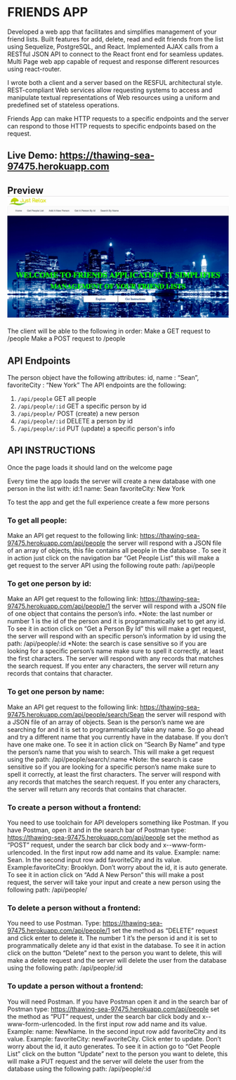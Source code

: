 # FRIENDS APP
Developed a web app that facilitates and simplifies management of your friend lists. Built features for add, delete, read and edit friends from the list using Sequelize, PostgreSQL, and React.
Implemented AJAX calls from a RESTful JSON API to connect to the React front end for seamless updates. Multi Page web app capable of request and response different resources using react-router.

I wrote both a client and a server based on the RESFUL architectural style. REST-compliant Web services allow requesting systems to access and manipulate textual representations of Web resources using a uniform and predefined set of stateless operations. 

Friends App can make HTTP requests to a specific endpoints and the server can respond to those HTTP requests to specific endpoints based on the request.
## Live Demo: https://thawing-sea-97475.herokuapp.com

## Preview ![Alt text](/friends.jpg?raw=true "Optional Title")



The client will be able to the following in order:
Make a GET request to /people
Make a POST request to /people

## API Endpoints
The person object have the following attributes: id, name : “Sean”, favoriteCity : “New York”
The API endpoints are the following: 

1. `/api/people` GET all people
1. `/api/people/:id` GET a specific person by id
1. `/api/people/` POST (create) a new person
1. `/api/people/:id` DELETE a person by id
1. `/api/people/:id` PUT (update) a specific person's info


## API INSTRUCTIONS
Once the page loads it should land on the welcome page

Every time the app loads the server will create a new database with one person in the list with:  id:1  name: Sean  favoriteCity: New York    

To test the app and get the full experience create a few more persons

### To  get all people:
Make an API get request to the following link: https://thawing-sea-97475.herokuapp.com/api/people   the server will respond with a JSON file of an array of objects, this file contains  all people in the database .  To see it in action just click on the navigation bar “Get People List” this will make a get request to the server API using the following route path:  /api/people  

### To get one person by id:
Make an API get request to the following link: https://thawing-sea-97475.herokuapp.com/api/people/1   the server will respond with a JSON file of one object that contains the person’s info. *Note: the last number or number 1  is the id of the person and it is programmatically set to get any id. To see it in action click on “Get a Person By Id”  this will make a get request, the server will respond with an  specific person’s information by id using the path:  /api/people/:id       *Note: the search is case sensitive so if you are looking for a specific person’s name  make sure to spell it correctly, at  least the first characters. The server will respond with any records that matches the search request. If you enter any characters, the server will return any records that contains that character. 

### To get one person by name:
Make an API get request to the following link: https://thawing-sea-97475.herokuapp.com/api/people/search/Sean  the server will respond with a JSON file of an array of objects. Sean is the person’s name we are searching for and it is set to programmatically take any name. So go ahead and try a different name that you currently have in the database. If you don’t have one make one. To see it in action click on “Search By Name”  and type the person’s name that you wish to search.  This will make a get request using the path:  /api/people/search/:name       *Note: the search is case sensitive so if you are looking for a specific person’s name  make sure to spell it correctly, at  least the first characters. The server will respond with any records that matches the search request. If you enter any characters, the server will return any records that contains that character. 

### To create a person without a frontend:
You need to use toolchain for API developers something like Postman. If you have Postman, open it and in the search bar of Postman type: https://thawing-sea-97475.herokuapp.com/api/people set the method as “POST” request, under the search bar click body  and  x--www-form-urlencoded. In the first input row add name and its value. Example: name: Sean. In the second input row add favoriteCity and its value. Example:favoriteCity: Brooklyn. Don’t worry about the id, it is auto generate. To see it in action click on  “Add A New Person”  this will make a post request, the server will take your input and create a new person using the following path: /api/people/

### To delete a person without a frontend:
You need to use Postman. Type: https://thawing-sea-97475.herokuapp.com/api/people/1 set the method as “DELETE” request and click enter to delete it. The number 1 it’s the person id and it is set to programmatically delete any id that exist in the database. To see it in action click on the button  “Delete” next to the person you want to delete, this will make a delete request and the server will delete the user from the database using the following path: /api/people/:id

### To update a person without a frontend:
You will need Postman. If you have Postman open it and in the search bar of Postman type: https://thawing-sea-97475.herokuapp.com/api/people set the method as “PUT” request, under the search bar click body  and  x--www-form-urlencoded. In the first input row add name and its value. Example: name: NewName. In the second input row add favoriteCity and its value. Example: favoriteCity: newFavoriteCity. Click enter to update. Don’t worry about the id, it auto generates. To see it in action go to “Get People List”  click on the button  “Update” next to the person you want to delete, this will make a PUT request and the server will delete the user from the database using the following path: /api/people/:id

